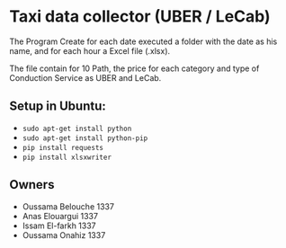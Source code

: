 # Taxi data collector (UBER / LeCab)
The Program Create for each date executed a folder with the date as his name, and for each hour a Excel file (.xlsx).

The file contain for 10 Path, the price for each category and type of Conduction Service as UBER and LeCab.

## Setup in Ubuntu:
- `sudo apt-get install python`
- `sudo apt-get install python-pip`
- `pip install requests`
- `pip install xlsxwriter`

## Owners
- Oussama Belouche 1337
- Anas Elouargui 1337
- Issam El-farkh 1337
- Oussama Onahiz 1337
